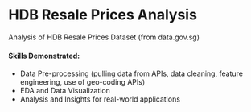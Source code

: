 # HDB Resale Prices Analysis

Analysis of HDB Resale Prices Dataset (from data.gov.sg)

#### Skills Demonstrated:
- Data Pre-processing (pulling data from APIs, data cleaning, feature engineering, use of geo-coding APIs)
- EDA and Data Visualization
- Analysis and Insights for real-world applications
